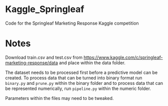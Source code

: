 # Kaggle_Springleaf
Code for the Springleaf Marketing Response Kaggle competition

# Notes
Download train.csv and test.csv from https://www.kaggle.com/c/springleaf-marketing-response/data and place within the data folder.

The dataset needs to be processed first before a predictive model can be created. To process data that can be turned into binary format run `binary.py` and `prune.py` within the binary folder and to process data that can be represented numerically, run `pipeline.py` within the numeric folder.

Parameters within the files may need to be tweaked.
